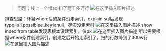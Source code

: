 >问题：线上一个慢sql扫了两千多万行
>![在这里插入图片描述](https://img-blog.csdnimg.cn/20201210115036920.png?x-oss-process=image/watermark,type_ZmFuZ3poZW5naGVpdGk,shadow_10,text_aHR0cHM6Ly9ibG9nLmNzZG4ubmV0L3UwMTE2MjQxNTc=,size_16,color_FFFFFF,t_70)

排查思路：怀疑where后的条件没走索引，explain sql后发现type=all,possiblee_key为null，确实没走索引
![在这里插入图片描述](https://img-blog.csdnimg.cn/20201210120146611.png)
show index from table发现表根本没建索引，仅pk
![在这里插入图片描述](https://img-blog.csdnimg.cn/2020121012032989.png?x-oss-process=image/watermark,type_ZmFuZ3poZW5naGVpdGk,shadow_10,text_aHR0cHM6Ly9ibG9nLmNzZG4ubmV0L3UwMTE2MjQxNTc=,size_16,color_FFFFFF,t_70)
所以需要根据where条件创建索引，创建之后开始走索引了，扫的行数降到了300w行
![在这里插入图片描述](https://img-blog.csdnimg.cn/20201210120445792.png?x-oss-process=image/watermark,type_ZmFuZ3poZW5naGVpdGk,shadow_10,text_aHR0cHM6Ly9ibG9nLmNzZG4ubmV0L3UwMTE2MjQxNTc=,size_16,color_FFFFFF,t_70)

